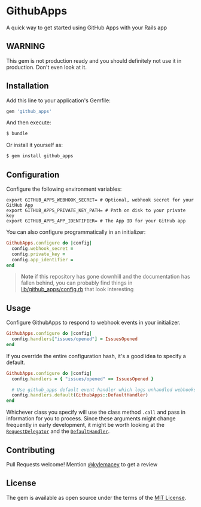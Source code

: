 # GithubApps
A quick way to get started using GitHub Apps with your Rails app

## WARNING
This gem is not production ready and you should definitely not use it in production. Don't even look at it.

## Installation
Add this line to your application's Gemfile:

```ruby
gem 'github_apps'
```

And then execute:
```bash
$ bundle
```

Or install it yourself as:
```bash
$ gem install github_apps
```

## Configuration

Configure the following environment variables:

```shell
export GITHUB_APPS_WEBHOOK_SECRET= # Optional, webhook secret for your GitHub App
export GITHUB_APPS_PRIVATE_KEY_PATH= # Path on disk to your private key
export GITHUB_APPS_APP_IDENTIFIER= # The App ID for your GitHub app
```

You can also configure programmatically in an initializer:

```ruby
GithubApps.configure do |config|
  config.webhook_secret =
  config.private_key =
  config.app_identifier =
end
```

> **Note** if this repository has gone downhill and the documentation has fallen behind, you can probably find things in [lib/github_apps/config.rb](./lib/github_apps/config.rb) that look interesting

## Usage

Configure GithubApps to respond to webhook events in your initializer.

```ruby
GithubApps.configure do |config|
  config.handlers["issues/opened"] = IssuesOpened
end
```

If you override the entire configuration hash, it's a good idea to specify a default.

```ruby
GithubApps.configure do |config|
  config.handlers = { "issues/opened" => IssuesOpened }

  # Use github_apps default event handler which logs unhandled webhooks
  config.handlers.default(GithubApps::DefaultHandler)
end
```

Whichever class you specify will use the class method `.call` and pass in information for you to process. Since these arguments might change frequently in early development, it might be worth looking at the [`RequestDelegator`](./app/services/github_apps/request_delegator.rb) and the [`DefaultHandler`](./app/services/github_apps/default_handler.rb).

## Contributing

Pull Requests welcome! Mention [@kylemacey](https://github.com/kylemacey) to get a review

## License
The gem is available as open source under the terms of the [MIT License](https://opensource.org/licenses/MIT).
